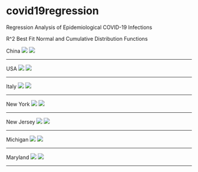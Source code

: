 # covid19regression
Regression Analysis of Epidemiological COVID-19 Infections

R^2 Best Fit Normal and Cumulative Distribution Functions

China
<img src="https://raw.githubusercontent.com/QuantumAnalysisGroup/covid19regression/master/April/China/20200416_COVID19_CHINA_CDF.png">
<img src="https://raw.githubusercontent.com/QuantumAnalysisGroup/covid19regression/master/April/China/20200416_COVID19_CHINA_NDF.png">
<hr>

USA
<img src="https://raw.githubusercontent.com/QuantumAnalysisGroup/covid19regression/master/April/USA/20200423_COVID19_USA_CDF.png">
<img src="https://raw.githubusercontent.com/QuantumAnalysisGroup/covid19regression/master/April/USA/20200423_COVID19_USA_NDF.png">
<hr>

Italy
<img src="https://raw.githubusercontent.com/QuantumAnalysisGroup/covid19regression/master/April/Italy/20200423_COVID19_ITALY_CDF.png">
<img src="https://raw.githubusercontent.com/QuantumAnalysisGroup/covid19regression/master/April/Italy/202004123_COVID19_ITALY_NDF.png">
<hr>

New York
<img src="https://raw.githubusercontent.com/QuantumAnalysisGroup/covid19regression/master/April/NY/20200423_COVID19_NY_CDF.png">
<img src="https://raw.githubusercontent.com/QuantumAnalysisGroup/covid19regression/master/April/NY/20200423_COVID19_NY_NDF.png">
<hr>

New Jersey
<img src="https://raw.githubusercontent.com/QuantumAnalysisGroup/covid19regression/master/April/NJ/20200423_COVID19_NJ_CDF.png">
<img src="https://raw.githubusercontent.com/QuantumAnalysisGroup/covid19regression/master/April/NJ/20200423_COVID19_NJ_NDF.png">
<hr>

Michigan
<img src="https://raw.githubusercontent.com/QuantumAnalysisGroup/covid19regression/master/April/MI/20200423_COVID19_MI_CDF.png">
<img src="https://raw.githubusercontent.com/QuantumAnalysisGroup/covid19regression/master/April/MI/20200423_COVID19_MI_NDF.png">
<hr>

Maryland
<img src="https://raw.githubusercontent.com/QuantumAnalysisGroup/covid19regression/master/April/MD/20200423_COVID19_MD_CDF.png">
<img src="https://raw.githubusercontent.com/QuantumAnalysisGroup/covid19regression/master/April/MD/20200423_COVID19_MD_NDF.png">
<hr>

